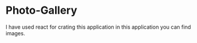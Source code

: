# Photo-Gallery
I have used react for crating this application in this application you can find images. 
